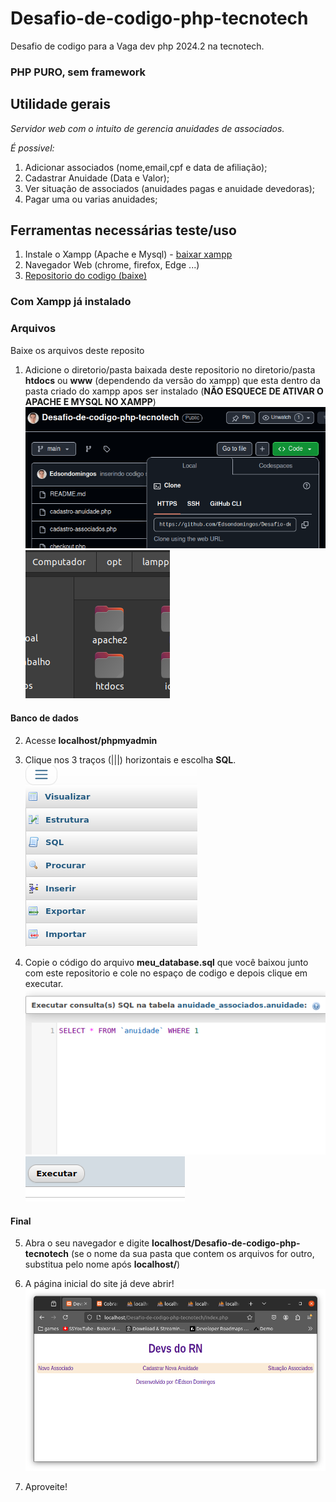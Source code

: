 # Desafio-de-codigo-php-tecnotech
Desafio de codigo para a Vaga dev php 2024.2 na tecnotech.

### PHP PURO, sem framework


## Utilidade gerais
*Servidor web com o intuito de gerencia anuidades de associados.*

*É possivel:*

1. Adicionar associados (nome,email,cpf e data de afiliação);
2. Cadastrar Anuidade (Data e Valor);
3. Ver situação de associados (anuidades pagas e anuidade devedoras);
4. Pagar uma ou varias anuidades;



## Ferramentas necessárias teste/uso
1. Instale o Xampp (Apache e Mysql) - [baixar xampp](https://www.apachefriends.org/pt_br/index.html)
2. Navegador Web (chrome, firefox, Edge ...)
3. [Repositorio do codigo (baixe)](https://github.com/Edsondomingos/Desafio-de-codigo-php-tecnotech)


### Com Xampp já instalado
### Arquivos
Baixe os arquivos deste reposito
1. Adicione o diretorio/pasta baixada deste repositorio no diretorio/pasta **htdocs** ou **www** (dependendo da versão do xampp) que esta dentro da pasta criado do xampp apos ser instalado (**NÃO ESQUECE DE ATIVAR O APACHE E MYSQL NO XAMPP**)
![baixar repositorio](./imgs/baixar-repo.png)
![htdocs](./imgs/htdocs.png)

#### Banco de dados
2. Acesse **localhost/phpmyadmin** 

3. Clique nos 3 traços (|||) horizontais e escolha **SQL**.
![3 traços n  phpmyadmin](./imgs/3%20tracos.png)

4. Copie o código do arquivo **meu_database.sql** que você baixou junto com este repositorio e cole no espaço de codigo e depois clique em executar.
![Area de codigo](./imgs/espaco-codigo-sql.png)
![executar codigo](./imgs/executar.png)

#### Final
5. Abra o seu navegador e digite **localhost/Desafio-de-codigo-php-tecnotech** (se o nome da sua pasta que contem os arquivos for outro, substitua pelo nome após **localhost/**)
 
6. A página inicial do site já deve abrir!
![Pagina incial](./imgs/index.png)

7. Aproveite!
